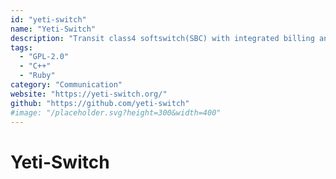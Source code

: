 ```yaml
---
id: "yeti-switch"
name: "Yeti-Switch"
description: "Transit class4 softswitch(SBC) with integrated billing and routing engine and REST API."
tags:
  - "GPL-2.0"
  - "C++"
  - "Ruby"
category: "Communication"
website: "https://yeti-switch.org/"
github: "https://github.com/yeti-switch"
#image: "/placeholder.svg?height=300&width=400"
---
```


# Yeti-Switch
